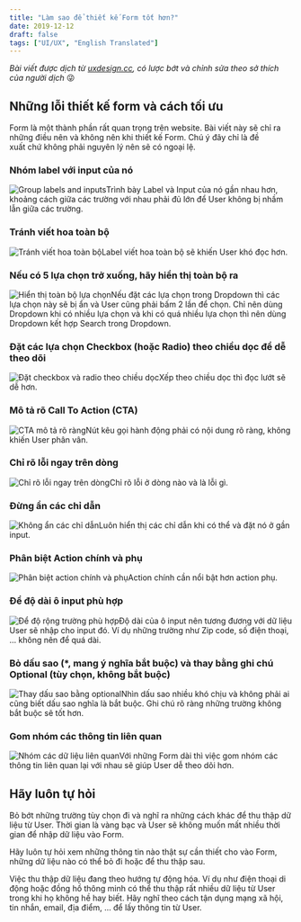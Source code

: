 ```yaml
---
title: "Làm sao để thiết kế Form tốt hơn?"
date: 2019-12-12
draft: false
tags: ["UI/UX", "English Translated"]
---
```


*Bài viết được dịch từ [uxdesign.cc](https://uxdesign.cc/design-better-forms-96fadca0f49c), có lược bớt và chỉnh sửa theo sở thích của người dịch* 😜

## Những lỗi thiết kế form và cách tối ưu

Form là một thành phần rất quan trọng trên website. Bài viết này sẽ chỉ ra những điều nên và không nên khi thiết kế Form. Chú ý đây chỉ là đề xuất chứ không phải nguyên lý nên sẽ có ngoại lệ.

### Nhóm label với input của nó

![Group labels and inputs](/images/ux_form-1.jpg)Trình bày Label và Input của nó gần nhau hơn, khoảng cách giữa các trường với nhau phải đủ lớn để User không bị nhầm lẫn giữa các trường.

### Tránh viết hoa toàn bộ

![Tránh viết hoa toàn bộ](/images/ux_form-2.jpg)Label viết hoa toàn bộ sẽ khiến User khó đọc hơn.

### Nếu có 5 lựa chọn trở xuống, hãy hiển thị toàn bộ ra

![Hiển thị toàn bộ lựa chọn](/images/ux_form-3.jpg)Nếu đặt các lựa chọn trong Dropdown thì các lựa chọn này sẽ bị ẩn và User cũng phải bấm 2 lần để chọn. Chỉ nên dùng Dropdown khi có nhiều lựa chọn và khi có quá nhiều lựa chọn thì nên dùng Dropdown kết hợp Search trong Dropdown.

### Đặt các lựa chọn Checkbox (hoặc Radio) theo chiều dọc để dễ theo dõi

![Đặt checkbox và radio theo chiều dọc](/images/ux_form-4.jpg)Xếp theo chiều dọc thì đọc lướt sẽ dễ hơn.

### Mô tả rõ Call To Action (CTA)

![CTA mô tả rõ ràng](/images/ux_form-5.jpg)Nút kêu gọi hành động phải có nội dung rõ ràng, không khiến User phân vân.

### Chỉ rõ lỗi ngay trên dòng

![Chỉ rõ lỗi ngay trên dòng](/images/ux_form-6.jpg)Chỉ rõ lỗi ở dòng nào và là lỗi gì.

### Đừng ẩn các chỉ dẫn

![Không ẩn các chỉ dẫn](/images/ux_form-7.jpg)Luôn hiển thị các chỉ dẫn khi có thể và đặt nó ở gần input.

### Phân biệt Action chính và phụ

![Phân biệt action chính và phụ](/images/ux_form-8.jpg)Action chính cần nổi bật hơn action phụ.

### Để độ dài ô input phù hợp

![Để độ rộng trường phù hợp](/images/ux_form-9.jpg)Độ dài của ô input nên tương đương với dữ liệu User sẽ nhập cho input đó. Ví dụ những trường như Zip code, số điện thoại, … không nên để quá dài.

### Bỏ dấu sao (\*, mang ý nghĩa bắt buộc) và thay bằng ghi chú Optional (tùy chọn, không bắt buộc)

![Thay dấu sao bằng optional](/images/ux_form-10.jpg)Nhìn dấu sao nhiều khó chịu và không phải ai cũng biết dấu sao nghĩa là bắt buộc. Ghi chú rõ ràng những trường không bắt buộc sẽ tốt hơn.

### Gom nhóm các thông tin liên quan

![Nhóm các dữ liệu liên quan](/images/ux_form-11.jpg)Với những Form dài thì việc gom nhóm các thông tin liên quan lại với nhau sẽ giúp User dễ theo dõi hơn.

## Hãy luôn tự hỏi

Bỏ bớt những trường tùy chọn đi và nghĩ ra những cách khác để thu thập dữ liệu từ User. Thời gian là vàng bạc và User sẽ không muốn mất nhiều thời gian để nhập dữ liệu vào Form.

Hãy luôn tự hỏi xem những thông tin nào thật sự cần thiết cho vào Form, những dữ liệu nào có thể bỏ đi hoặc để thu thập sau.

Việc thu thập dữ liệu đang theo hướng tự động hóa. Ví dụ như điện thoại di động hoặc đồng hồ thông minh có thể thu thập rất nhiều dữ liệu từ User trong khi họ không hề hay biết. Hãy nghĩ theo cách tận dụng mạng xã hội, tin nhắn, email, địa điểm, … để lấy thông tin từ User.
